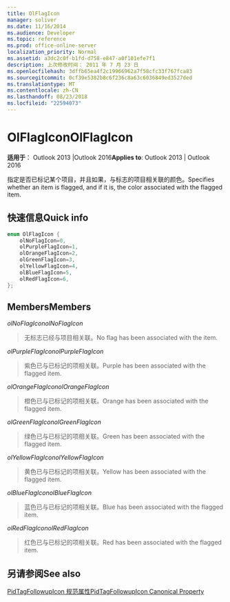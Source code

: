 ```yaml
---
title: OlFlagIcon
manager: soliver
ms.date: 11/16/2014
ms.audience: Developer
ms.topic: reference
ms.prod: office-online-server
localization_priority: Normal
ms.assetid: a3dc2c0f-b1fd-d758-e847-a0f101efe7f1
description: 上次修改时间： 2011 年 7 月 23 日
ms.openlocfilehash: 3dffb65ea4f2c19966962a7f58cfc33f767fca83
ms.sourcegitcommit: 0cf39e5382b8c6f236c8a63c6036849ed3527ded
ms.translationtype: MT
ms.contentlocale: zh-CN
ms.lasthandoff: 08/23/2018
ms.locfileid: "22594073"
---
```

# <a name="olflagicon"></a><span data-ttu-id="15b8d-103">OlFlagIcon</span><span class="sxs-lookup"><span data-stu-id="15b8d-103">OlFlagIcon</span></span>

  
  
<span data-ttu-id="15b8d-104">**适用于**： Outlook 2013 |Outlook 2016</span><span class="sxs-lookup"><span data-stu-id="15b8d-104">**Applies to**: Outlook 2013 | Outlook 2016</span></span> 
  
<span data-ttu-id="15b8d-105">指定是否已标记某个项目，并且如果，与标志的项目相关联的颜色。</span><span class="sxs-lookup"><span data-stu-id="15b8d-105">Specifies whether an item is flagged, and if it is, the color associated with the flagged item.</span></span>
  
## <a name="quick-info"></a><span data-ttu-id="15b8d-106">快速信息</span><span class="sxs-lookup"><span data-stu-id="15b8d-106">Quick info</span></span>

```cpp
enum OlFlagIcon { 
    olNoFlagIcon=0, 
    olPurpleFlagIcon=1, 
    olOrangeFlagIcon=2, 
    olGreenFlagIcon=3, 
    olYellowFlagIcon=4, 
    olBlueFlagIcon=5, 
    olRedFlagIcon=6, 
}; 

```

## <a name="members"></a><span data-ttu-id="15b8d-107">Members</span><span class="sxs-lookup"><span data-stu-id="15b8d-107">Members</span></span>

 <span data-ttu-id="15b8d-108">_olNoFlagIcon_</span><span class="sxs-lookup"><span data-stu-id="15b8d-108">_olNoFlagIcon_</span></span>
  
> <span data-ttu-id="15b8d-109">无标志已经与项目相关联。</span><span class="sxs-lookup"><span data-stu-id="15b8d-109">No flag has been associated with the item.</span></span>
    
 <span data-ttu-id="15b8d-110">_olPurpleFlagIcon_</span><span class="sxs-lookup"><span data-stu-id="15b8d-110">_olPurpleFlagIcon_</span></span>
  
> <span data-ttu-id="15b8d-111">紫色已与已标记的项相关联。</span><span class="sxs-lookup"><span data-stu-id="15b8d-111">Purple has been associated with the flagged item.</span></span>
    
 <span data-ttu-id="15b8d-112">_olOrangeFlagIcon_</span><span class="sxs-lookup"><span data-stu-id="15b8d-112">_olOrangeFlagIcon_</span></span>
  
> <span data-ttu-id="15b8d-113">橙色已与已标记的项相关联。</span><span class="sxs-lookup"><span data-stu-id="15b8d-113">Orange has been associated with the flagged item.</span></span>
    
 <span data-ttu-id="15b8d-114">_olGreenFlagIcon_</span><span class="sxs-lookup"><span data-stu-id="15b8d-114">_olGreenFlagIcon_</span></span>
  
> <span data-ttu-id="15b8d-115">绿色已与已标记的项相关联。</span><span class="sxs-lookup"><span data-stu-id="15b8d-115">Green has been associated with the flagged item.</span></span>
    
 <span data-ttu-id="15b8d-116">_olYellowFlagIcon_</span><span class="sxs-lookup"><span data-stu-id="15b8d-116">_olYellowFlagIcon_</span></span>
  
> <span data-ttu-id="15b8d-117">黄色已与已标记的项相关联。</span><span class="sxs-lookup"><span data-stu-id="15b8d-117">Yellow has been associated with the flagged item.</span></span>
    
 <span data-ttu-id="15b8d-118">_olBlueFlagIcon_</span><span class="sxs-lookup"><span data-stu-id="15b8d-118">_olBlueFlagIcon_</span></span>
  
> <span data-ttu-id="15b8d-119">蓝色已与已标记的项相关联。</span><span class="sxs-lookup"><span data-stu-id="15b8d-119">Blue has been associated with the flagged item.</span></span>
    
 <span data-ttu-id="15b8d-120">_olRedFlagIcon_</span><span class="sxs-lookup"><span data-stu-id="15b8d-120">_olRedFlagIcon_</span></span>
  
> <span data-ttu-id="15b8d-121">红色已与已标记的项相关联。</span><span class="sxs-lookup"><span data-stu-id="15b8d-121">Red has been associated with the flagged item.</span></span>
    
## <a name="see-also"></a><span data-ttu-id="15b8d-122">另请参阅</span><span class="sxs-lookup"><span data-stu-id="15b8d-122">See also</span></span>



[<span data-ttu-id="15b8d-123">PidTagFollowupIcon 规范属性</span><span class="sxs-lookup"><span data-stu-id="15b8d-123">PidTagFollowupIcon Canonical Property</span></span>](pidtagfollowupicon-canonical-property.md)

